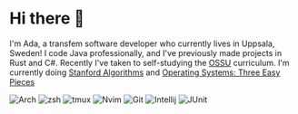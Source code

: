 # Hi there 👋
I'm Ada, a transfem software developer who currently lives in Uppsala, Sweden! I code Java professionally, and I've previously made projects in Rust and C#.
Recently I've taken to self-studying the [OSSU](cs.ossu.dev) curriculum. I'm currently doing [Stanford Algorithms](https://algorithmsilluminated.org/) and [Operating Systems: Three Easy Pieces](https://cs.ossu.dev/coursepages/ostep/)

![Arch](https://img.shields.io/badge/Arch-d65d0e?style=for-the-badge&logo=archlinux&logoColor=fbf1f7)
![zsh](https://img.shields.io/badge/zsh-d65d0e?style=for-the-badge&logo=gnubash&logoColor=fbf1f7)
![tmux](https://img.shields.io/badge/tmux-d65d0e?style=for-the-badge&logo=tmux&logoColor=fbf1f7)
![Nvim](https://img.shields.io/badge/neovim-d65d0e?style=for-the-badge&logo=neovim&logoColor=fbf1f7)
![Git](https://img.shields.io/badge/Git-d65d0e?style=for-the-badge&logo=Git&logoColor=fbf1f7)
![Intellij](https://img.shields.io/badge/intellij-d65d0e?style=for-the-badge&logo=intellijidea&logoColor=fbf1f7)
![JUnit](https://img.shields.io/badge/junit5-d65d0e?style=for-the-badge&logo=junit5&logoColor=fbf1f7)
